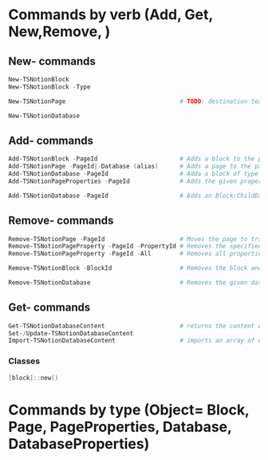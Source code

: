 # Commands by verb (Add, Get, New,Remove, )
## New- commands

``` PowerShell
New-TSNotionBlock
New-TSNotionBlock -Type

New-TSNotionPage                                # TODO: destination teamspaces or private???

New-TSNotionDatabase

```

## Add- commands

``` PowerShell
Add-TSNotionBlock -PageId                       # Adds a block to the page
Add-TSNotionPage -PageId|-Database (alias)      # Adds a page to the page (childpage) or database ("database row")
Add-TSNotionDatabase -PageId                    # Adda a block of type ChildDatabase (= database) to a page
Add-TSNotionPageProperties -PageId              # Adds the given property to the page

Add-TSNotionDatabase -PageId                    # Adds an Block:ChildDatabase to the page, including an database object
```

## Remove- commands

``` PowerShell
Remove-TSNotionPage -PageId                     # Moves the page to trash
Remove-TSNotionPageProperty -PageId -PropertyId # Removes the specified property from the page
Remove-TSNotionPageProperty -PageId -All        # Removes all properties from the page

Remove-TSNotionBlock -BlockId                   # Removes the block and all sub-blocks

Remove-TSNotionDatabase                         # Removes the given database (set in_trash = true)
```

## Get- commands

``` PowerShell
Get-TSNotionDatabaseContent                     # returns the content of a database as array of objects (plain/class)
Set-/Update-TSNotionDatabaseContent
Import-TSNotionDatabaseContent                  # imports an array of objects into the given database
```

### Classes

``` PowerShell
[block]::new()
```

# Commands by type (Object= Block, Page, PageProperties, Database, DatabaseProperties)
